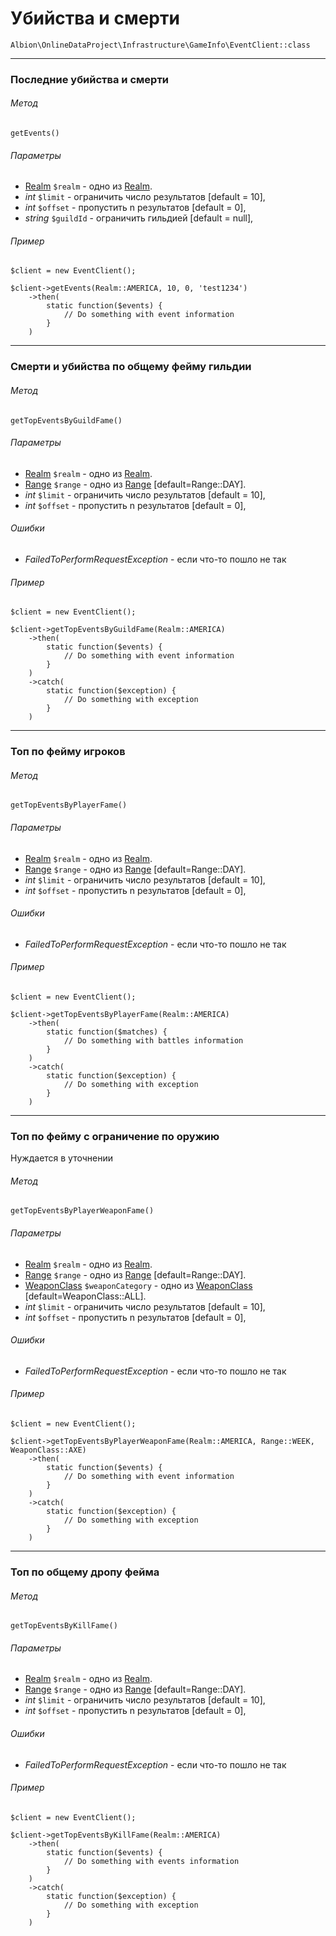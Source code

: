 # Убийства и смерти 

`Albion\OnlineDataProject\Infrastructure\GameInfo\EventClient::class`  

--- 
### Последние убийства и смерти

###### Метод
`getEvents()`

###### Параметры
* [Realm](realm.md) `$realm` - одно из [Realm](realm.md).
* _int_ `$limit` - ограничить число результатов [default = 10],
* _int_ `$offset` - пропустить n результатов [default = 0],
* _string_ `$guildId` - ограничить гильдией [default = null], 

###### Пример

```
$client = new EventClient();

$client->getEvents(Realm::AMERICA, 10, 0, 'test1234')
    ->then(
        static function($events) {
            // Do something with event information
        }
    )
```
--- 
### Смерти и убийства по общему фейму гильдии

###### Метод
`getTopEventsByGuildFame()`

###### Параметры
* [Realm](realm.md) `$realm` - одно из [Realm](realm.md).
* [Range](range.md) `$range` - одно из [Range](range.md) [default=Range::DAY].
* _int_ `$limit` - ограничить число результатов [default = 10],
* _int_ `$offset` - пропустить n результатов [default = 0],

###### Ошибки
 * _FailedToPerformRequestException_ - если что-то пошло не так

###### Пример

```
$client = new EventClient();

$client->getTopEventsByGuildFame(Realm::AMERICA)
    ->then(
        static function($events) {
            // Do something with event information
        }
    )
    ->catch(
        static function($exception) {
            // Do something with exception
        }
    )
```
--- 
### Топ по фейму игроков 

###### Метод
`getTopEventsByPlayerFame()` 

###### Параметры
* [Realm](realm.md) `$realm` - одно из [Realm](realm.md).
* [Range](range.md) `$range` - одно из [Range](range.md) [default=Range::DAY].
* _int_ `$limit` - ограничить число результатов [default = 10],
* _int_ `$offset` - пропустить n результатов [default = 0],

###### Ошибки
 * _FailedToPerformRequestException_ - если что-то пошло не так

###### Пример

```
$client = new EventClient();

$client->getTopEventsByPlayerFame(Realm::AMERICA)
    ->then(
        static function($matches) {
            // Do something with battles information
        }
    )
    ->catch(
        static function($exception) {
            // Do something with exception
        }
    )
```
--- 
### Топ по фейму с ограничение по оружию

Нуждается в уточнении

###### Метод
`getTopEventsByPlayerWeaponFame()`

###### Параметры
* [Realm](realm.md) `$realm` - одно из [Realm](realm.md).
* [Range](range.md) `$range` - одно из [Range](range.md) [default=Range::DAY].
* [WeaponClass](weaponClass.md) `$weaponCategory` - одно из [WeaponClass](weaponClass.md) [default=WeaponClass::ALL].
* _int_ `$limit` - ограничить число результатов [default = 10],
* _int_ `$offset` - пропустить n результатов [default = 0],

###### Ошибки
 * _FailedToPerformRequestException_ - если что-то пошло не так

###### Пример

```
$client = new EventClient();

$client->getTopEventsByPlayerWeaponFame(Realm::AMERICA, Range::WEEK, WeaponClass::AXE)
    ->then(
        static function($events) {
            // Do something with event information
        }
    )
    ->catch(
        static function($exception) {
            // Do something with exception
        }
    )
```
--- 
### Топ по общему дропу фейма

###### Метод
`getTopEventsByKillFame()`

###### Параметры
* [Realm](realm.md) `$realm` - одно из [Realm](realm.md).
* [Range](range.md) `$range` - одно из [Range](range.md) [default=Range::DAY].
* _int_ `$limit` - ограничить число результатов [default = 10],
* _int_ `$offset` - пропустить n результатов [default = 0],

###### Ошибки
 * _FailedToPerformRequestException_ - если что-то пошло не так

###### Пример

```
$client = new EventClient();

$client->getTopEventsByKillFame(Realm::AMERICA)
    ->then(
        static function($events) {
            // Do something with events information
        }
    )
    ->catch(
        static function($exception) {
            // Do something with exception
        }
    )
```